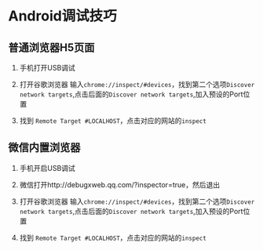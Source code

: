 # Android调试技巧

## 普通浏览器H5页面

1. 手机打开USB调试

2. 打开谷歌浏览器 输入`chrome://inspect/#devices`，找到第二个选项`Discover network targets`,点击后面的`Discover network targets`,加入预设的Port位置

3. 找到 `Remote Target #LOCALHOST`，点击对应的网站的`inspect`

## 微信内置浏览器

1. 手机开启USB调试

2. 微信打开http://debugxweb.qq.com/?inspector=true，然后退出

3. 打开谷歌浏览器 输入`chrome://inspect/#devices`，找到第二个选项`Discover network targets`,点击后面的`Discover network targets`,加入预设的Port位置

4. 找到 `Remote Target #LOCALHOST`，点击对应的网站的`inspect`